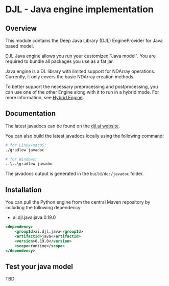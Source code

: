 # DJL - Java engine implementation

## Overview
This module contains the Deep Java Library (DJL) EngineProvider for Java based model.

DJL Java engine allows you run your customized "Java model". You are required to bundle all packages you use as a fat jar.

Java engine is a DL library with limited support for NDArray operations.
Currently, it only covers the basic NDArray creation methods. 

To better support the necessary preprocessing and postprocessing,
you can use one of the other Engine along with it to run in a hybrid mode.
For more information, see [Hybrid Engine](https://docs.djl.ai/docs/hybrid_engine.html).

## Documentation

The latest javadocs can be found on the [djl.ai website](https://javadoc.io/doc/ai.djl.java/java/latest/index.html).

You can also build the latest javadocs locally using the following command:

```sh
# for Linux/macOS:
./gradlew javadoc

# for Windows:
..\..\gradlew javadoc
```
The javadocs output is generated in the `build/doc/javadoc` folder.

## Installation
You can pull the Python engine from the central Maven repository by including the following dependency:

- ai.djl.java:java:0.19.0

```xml
<dependency>
    <groupId>ai.djl.java</groupId>
    <artifactId>java</artifactId>
    <version>0.19.0</version>
    <scope>runtime</scope>
</dependency>
```

## Test your java model

TBD
